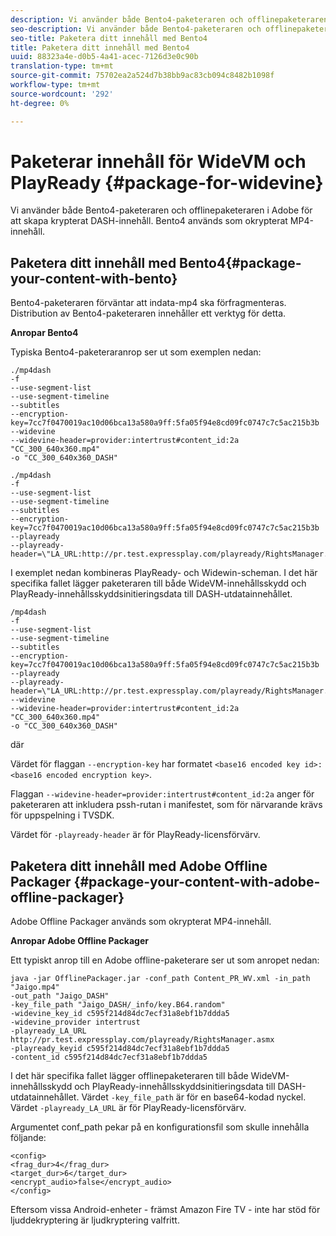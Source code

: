 ```yaml
---
description: Vi använder både Bento4-paketeraren och offlinepaketeraren i Adobe för att skapa krypterat DASH-innehåll. Bento4 används som okrypterat MP4-innehåll.
seo-description: Vi använder både Bento4-paketeraren och offlinepaketeraren i Adobe för att skapa krypterat DASH-innehåll. Bento4 används som okrypterat MP4-innehåll.
seo-title: Paketera ditt innehåll med Bento4
title: Paketera ditt innehåll med Bento4
uuid: 88323a4e-d0b5-4a41-acec-7126d3e0c90b
translation-type: tm+mt
source-git-commit: 75702ea2a524d7b38bb9ac83cb094c8482b1098f
workflow-type: tm+mt
source-wordcount: '292'
ht-degree: 0%

---
```



# Paketerar innehåll för WideVM och PlayReady {#package-for-widevine}

Vi använder både Bento4-paketeraren och offlinepaketeraren i Adobe för att skapa krypterat DASH-innehåll. Bento4 används som okrypterat MP4-innehåll.

## Paketera ditt innehåll med Bento4{#package-your-content-with-bento}

Bento4-paketeraren förväntar att indata-mp4 ska förfragmenteras. Distribution av Bento4-paketeraren innehåller ett verktyg för detta.

**Anropar Bento4**

Typiska Bento4-paketeraranrop ser ut som exemplen nedan:

```
./mp4dash
-f
--use-segment-list
--use-segment-timeline
--subtitles
--encryption-key=7cc7f0470019ac10d06bca13a580a9ff:5fa05f94e8cd09fc0747c7c5ac215b3b
--widevine
--widevine-header=provider:intertrust#content_id:2a "CC_300_640x360.mp4"
-o "CC_300_640x360_DASH"
```

```
./mp4dash
-f
--use-segment-list
--use-segment-timeline
--subtitles
--encryption-key=7cc7f0470019ac10d06bca13a580a9ff:5fa05f94e8cd09fc0747c7c5ac215b3b
--playready
--playready-header=\"LA_URL:http://pr.test.expressplay.com/playready/RightsManager.asmx\"
```

I exemplet nedan kombineras PlayReady- och Widewin-scheman. I det här specifika fallet lägger paketeraren till både WideVM-innehållsskydd och PlayReady-innehållsskyddsinitieringsdata till DASH-utdatainnehållet.

```
/mp4dash
-f
--use-segment-list
--use-segment-timeline
--subtitles
--encryption-key=7cc7f0470019ac10d06bca13a580a9ff:5fa05f94e8cd09fc0747c7c5ac215b3b
--playready
--playready-header=\"LA_URL:http://pr.test.expressplay.com/playready/RightsManager.asmx\"
--widevine
--widevine-header=provider:intertrust#content_id:2a "CC_300_640x360.mp4"
-o "CC_300_640x360_DASH"
```

där

Värdet för flaggan `--encryption-key` har formatet `<base16 encoded key id>:<base16 encoded encryption key>`.

Flaggan `--widevine-header=provider:intertrust#content_id:2a` anger för paketeraren att inkludera pssh-rutan i manifestet, som för närvarande krävs för uppspelning i TVSDK.

Värdet för `-playready-header` är för PlayReady-licensförvärv.

## Paketera ditt innehåll med Adobe Offline Packager {#package-your-content-with-adobe-offline-packager}

Adobe Offline Packager används som okrypterat MP4-innehåll.

**Anropar Adobe Offline Packager**

Ett typiskt anrop till en Adobe offline-paketerare ser ut som anropet nedan:

```
java -jar OfflinePackager.jar -conf_path Content_PR_WV.xml -in_path "Jaigo.mp4"
-out_path "Jaigo_DASH"
-key_file_path "Jaigo_DASH/_info/key.B64.random"
-widevine_key_id c595f214d84dc7ecf31a8ebf1b7ddda5
-widevine_provider intertrust
-playready_LA_URL
http://pr.test.expressplay.com/playready/RightsManager.asmx
-playready_keyid c595f214d84dc7ecf31a8ebf1b7ddda5
-content_id c595f214d84dc7ecf31a8ebf1b7ddda5
```

I det här specifika fallet lägger offlinepaketeraren till både WideVM-innehållsskydd och PlayReady-innehållsskyddsinitieringsdata till DASH-utdatainnehållet. Värdet `-key_file_path` är för en base64-kodad nyckel. Värdet `-playready_LA_URL` är för PlayReady-licensförvärv.

Argumentet conf_path pekar på en konfigurationsfil som skulle innehålla följande:

```
<config>
<frag_dur>4</frag_dur>
<target_dur>6</target_dur>
<encrypt_audio>false</encrypt_audio>
</config>
```

Eftersom vissa Android-enheter - främst Amazon Fire TV - inte har stöd för ljuddekryptering är ljudkryptering valfritt.

